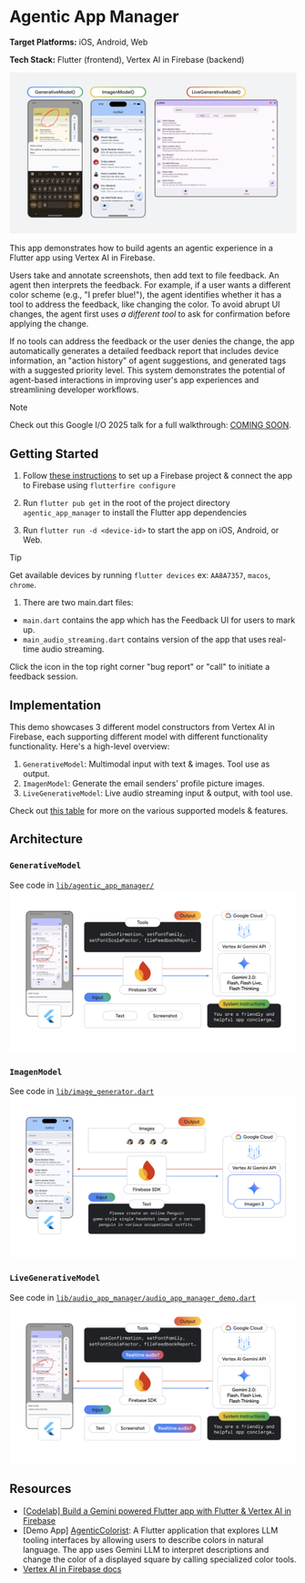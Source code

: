 # Agentic App Manager
**Target Platforms:** iOS, Android, Web

**Tech Stack:** Flutter (frontend), Vertex AI in Firebase (backend)

![Agentic App Manager – Firebase AI Model Constructors w/ Screenshots](README/AppScreenshots.png)

This app demonstrates how to build agents an agentic experience in a Flutter app 
using Vertex AI in Firebase. 

Users take and annotate screenshots, then add text to file feedback. An agent 
then interprets the feedback. For example, if a user wants a different color 
scheme (e.g., "I prefer blue!"), the agent identifies whether it has a tool to 
address the feedback, like changing the color. To avoid abrupt UI changes, 
the agent first uses _a different tool_ to ask for confirmation before applying 
the change. 

If no tools can address the feedback or the user denies the change, the app 
automatically generates a detailed feedback report that includes device information, 
an "action history" of agent suggestions, and generated tags with a suggested 
priority level. This system demonstrates the potential of agent-based 
interactions in improving user's app experiences and streamlining developer 
workflows.

> [!NOTE]
> Check out this Google I/O 2025 talk for a full walkthrough: [COMING SOON]().

## Getting Started

1. Follow [these instructions](https://firebase.google.com/docs/vertex-ai/get-started#dart) 
to set up a Firebase project & connect the app to Firebase using `flutterfire configure`

1. Run `flutter pub get` in the root of the project directory `agentic_app_manager` to
install the Flutter app dependencies

1. Run `flutter run -d <device-id>` to start the app on iOS, Android, or Web. 

> [!TIP]
> Get available devices by running `flutter devices` ex: `AA8A7357`, `macos`, `chrome`.

1. There are two main.dart files:
- `main.dart` contains the app which has the Feedback UI for users to mark up.
- `main_audio_streaming.dart` contains version of the app that uses real-time 
audio streaming. 

Click the icon in the top right corner "bug report" or "call" to initiate a 
feedback session. 

## Implementation
This demo showcases 3 different model constructors from Vertex AI in Firebase, each
supporting different model with different functionality functionality. 
Here's a high-level overview:
1. `GenerativeModel`: Multimodal input with text & images. Tool use as output.
2. `ImagenModel`: Generate the email senders' profile picture images.
3. `LiveGenerativeModel`: Live audio streaming input & output, with tool use.

Check out [this table](https://firebase.google.com/docs/vertex-ai/models) for more on the various supported models & features.

## Architecture

### `GenerativeModel`
See code in [`lib/agentic_app_manager/`](https://github.com/flutter/demos/blob/main/agentic_app_manager/lib/agentic_app_manager/)
![GenerativeModel Architecture Diagram](README/AgenticAppManagerArchitectureDiagram.png)

### `ImagenModel`
See code in [`lib/image_generator.dart`](https://github.com/flutter/demos/blob/main/agentic_app_manager/lib/image_generator.dart)
![ImagenModel Architecture Diagram](README/ImagenArchitectureDiagram.png)

### `LiveGenerativeModel`
See code in [`lib/audio_app_manager/audio_app_manager_demo.dart`](https://github.com/flutter/demos/blob/main/agentic_app_manager/lib/audio_app_manager/audio_app_manager_demo.dart)
![ImagenModel Architecture Diagram](README/AgenticAppManagerAudioArchitectureDiagram.png)

## Resources
- [[Codelab] Build a Gemini powered Flutter app with Flutter & Vertex AI in Firebase](https://codelabs.developers.google.com/codelabs/flutter-gemini-colorist)
- [Demo App] [AgenticColorist](https://github.com/flutter/demos/tree/main/vertex_ai_firebase_flutter_app): A Flutter application that explores LLM tooling interfaces by allowing users to describe colors in natural language. The app uses Gemini LLM to interpret descriptions and change the color of a displayed square by calling specialized color tools.
- [Vertex AI in Firebase docs](https://firebase.google.com/docs/vertex-ai)

